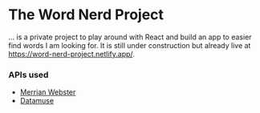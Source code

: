 # The Word Nerd Project

... is a private project to play around with React and build an app to easier find words I am looking for.
It is still under construction but already live at https://word-nerd-project.netlify.app/.

### APIs used

- [Merrian Webster](https://dictionaryapi.com/products/api-collegiate-thesaurus) 
- [Datamuse](https://www.datamuse.com/api/)